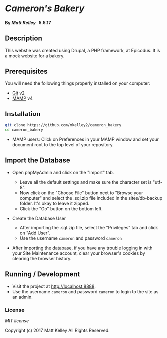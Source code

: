 # _Cameron's Bakery_

#### By _**Matt Kelley**_   &nbsp; 5.5.17


## Description

 This webstie was created using Drupal, a PHP framework, at Epicodus. It is a mock website for a bakery.


## Prerequisites

You will need the following things properly installed on your computer:

* [Git](https://git-scm.com/) v2
* [MAMP](https://www.mamp.info/en/downloads/) v4


## Installation

```bash
git clone https://github.com/mkelley2/cameron_bakery
cd cameron_bakery
```

* MAMP users: Click on Preferences in your MAMP window and set your document root to the top level of your repository.

## Import the Database

* Open phpMyAdmin and click on the "Import" tab.
  * Leave all the default settings and make sure the character set is "utf-8".
  * Now click on the "Choose File" button next to "Browse your computer" and select the .sql.zip file included in the sites/db-backup folder. It's okay to leave it zipped.
  * Click the "Go" button on the bottom left.

* Create the Database User
  * After importing the .sql.zip file, select the "Privileges" tab and click on "Add User".
  * Use the username `cameron` and password `cameron`

* After importing the database, if you have any trouble logging in with your Site Maintenance account, clear your browser's cookies by clearing the browser history.


## Running / Development

* Visit the project at [http://localhost:8888](http://localhost:8888).
* Use the username `cameron` and password `cameron` to login to the site as an admin.


### License

*MIT license*


Copyright (c) 2017 Matt Kelley All Rights Reserved.
